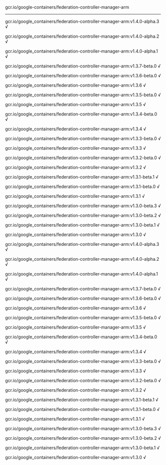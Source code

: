 gcr.io/google-containers/federation-controller-manager-arm 

----
gcr.io/google_containers/federation-controller-manager-arm:v1.4.0-alpha.3 √

gcr.io/google_containers/federation-controller-manager-arm:v1.4.0-alpha.2 √

gcr.io/google_containers/federation-controller-manager-arm:v1.4.0-alpha.1 √

gcr.io/google_containers/federation-controller-manager-arm:v1.3.7-beta.0 √

gcr.io/google_containers/federation-controller-manager-arm:v1.3.6-beta.0 √

gcr.io/google_containers/federation-controller-manager-arm:v1.3.6 √

gcr.io/google_containers/federation-controller-manager-arm:v1.3.5-beta.0 √

gcr.io/google_containers/federation-controller-manager-arm:v1.3.5 √

gcr.io/google_containers/federation-controller-manager-arm:v1.3.4-beta.0 √

gcr.io/google_containers/federation-controller-manager-arm:v1.3.4 √

gcr.io/google_containers/federation-controller-manager-arm:v1.3.3-beta.0 √

gcr.io/google_containers/federation-controller-manager-arm:v1.3.3 √

gcr.io/google_containers/federation-controller-manager-arm:v1.3.2-beta.0 √

gcr.io/google_containers/federation-controller-manager-arm:v1.3.2 √

gcr.io/google_containers/federation-controller-manager-arm:v1.3.1-beta.1 √

gcr.io/google_containers/federation-controller-manager-arm:v1.3.1-beta.0 √

gcr.io/google_containers/federation-controller-manager-arm:v1.3.1 √

gcr.io/google_containers/federation-controller-manager-arm:v1.3.0-beta.3 √

gcr.io/google_containers/federation-controller-manager-arm:v1.3.0-beta.2 √

gcr.io/google_containers/federation-controller-manager-arm:v1.3.0-beta.1 √

gcr.io/google_containers/federation-controller-manager-arm:v1.3.0 √

gcr.io/google_containers/federation-controller-manager-arm:v1.4.0-alpha.3 √

gcr.io/google_containers/federation-controller-manager-arm:v1.4.0-alpha.2 √

gcr.io/google_containers/federation-controller-manager-arm:v1.4.0-alpha.1 √

gcr.io/google_containers/federation-controller-manager-arm:v1.3.7-beta.0 √

gcr.io/google_containers/federation-controller-manager-arm:v1.3.6-beta.0 √

gcr.io/google_containers/federation-controller-manager-arm:v1.3.6 √

gcr.io/google_containers/federation-controller-manager-arm:v1.3.5-beta.0 √

gcr.io/google_containers/federation-controller-manager-arm:v1.3.5 √

gcr.io/google_containers/federation-controller-manager-arm:v1.3.4-beta.0 √

gcr.io/google_containers/federation-controller-manager-arm:v1.3.4 √

gcr.io/google_containers/federation-controller-manager-arm:v1.3.3-beta.0 √

gcr.io/google_containers/federation-controller-manager-arm:v1.3.3 √

gcr.io/google_containers/federation-controller-manager-arm:v1.3.2-beta.0 √

gcr.io/google_containers/federation-controller-manager-arm:v1.3.2 √

gcr.io/google_containers/federation-controller-manager-arm:v1.3.1-beta.1 √

gcr.io/google_containers/federation-controller-manager-arm:v1.3.1-beta.0 √

gcr.io/google_containers/federation-controller-manager-arm:v1.3.1 √

gcr.io/google_containers/federation-controller-manager-arm:v1.3.0-beta.3 √

gcr.io/google_containers/federation-controller-manager-arm:v1.3.0-beta.2 √

gcr.io/google_containers/federation-controller-manager-arm:v1.3.0-beta.1 √

gcr.io/google_containers/federation-controller-manager-arm:v1.3.0 √

